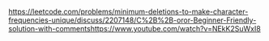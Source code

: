 https://leetcode.com/problems/minimum-deletions-to-make-character-frequencies-unique/discuss/2207148/C%2B%2B-oror-Beginner-Friendly-solution-with-comments
​
https://www.youtube.com/watch?v=NEkK2SuWxI8
​
​